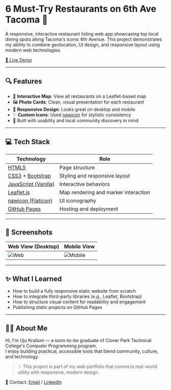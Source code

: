 # 6 Must-Try Restaurants on 6th Ave Tacoma 🍜

A responsive, interactive restaurant listing web app showcasing top local dining spots along Tacoma's iconic 6th Avenue. This project demonstrates my ability to combine geolocation, UI design, and responsive layout using modern web technologies.

[🔗 Live Demo](https://uj-k.github.io/6-Must-Try-Restaurants-on-6th-Ave-Tacoma/)

---

## 🔍 Features

- 📍 **Interactive Map**: View all restaurants on a Leaflet-based map
- 🖼️ **Photo Cards**: Clean, visual presentation for each restaurant
- 📱 **Responsive Design**: Looks great on desktop and mobile
- ✨ **Custom Icons**: Used [nawicon](https://www.flaticon.com/free-icons/restauran) for stylistic consistency
- 🧠 Built with usability and local community discovery in mind

---

## 💻 Tech Stack

| Technology | Role |
|------------|------|
| [HTML5](https://developer.mozilla.org/en-US/docs/Web/Guide/HTML/HTML5) | Page structure |
| [CSS3](https://developer.mozilla.org/en-US/docs/Web/CSS) + [Bootstrap](https://getbootstrap.com/) | Styling and responsive layout |
| [JavaScript (Vanilla)](https://developer.mozilla.org/en-US/docs/Web/JavaScript) | Interactive behaviors |
| [Leaflet.js](https://leafletjs.com/) | Map rendering and marker interaction |
| [nawicon (Flaticon)](https://www.flaticon.com/free-icons/restauran) | UI iconography |
| [GitHub Pages](https://pages.github.com/) | Hosting and deployment |

---

## 📸 Screenshots

| Web View (Desktop) | Mobile View |
|--------------------|-------------|
| ![Web](screenshots/web.png) | ![Mobile](screenshots/mobie.jpg) |

---

## ✨ What I Learned

- How to build a fully responsive static website from scratch
- How to integrate third-party libraries (e.g., Leaflet, Bootstrap)
- How to structure visual content for readability and engagement
- Publishing static projects on GitHub Pages

---

## 🙋‍♀️ About Me

Hi, I'm Uju Krallum — a soon-to-be graduate of Clover Park Technical College's Computer Programming program.  
I enjoy building practical, accessible tools that blend community, culture, and technology.

> ✨ This project is part of my web portfolio that connects real-world utility with responsive, modern design.

📧 Contact: [Email](umkrall@gmail.com) / [LinkedIn](https://www.linkedin.com/in/uju-krallum-j27)


